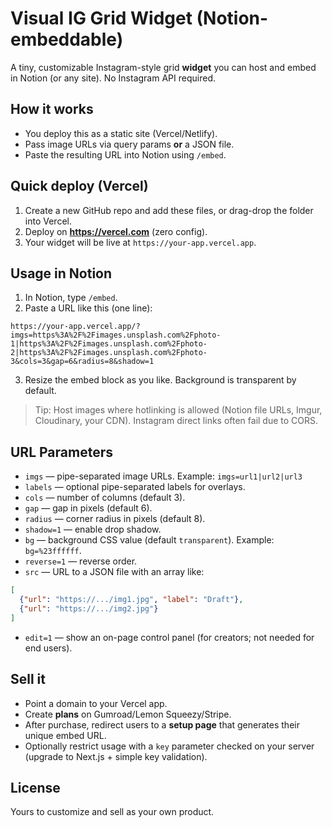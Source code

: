 # Visual IG Grid Widget (Notion-embeddable)

A tiny, customizable Instagram-style grid **widget** you can host and embed in Notion (or any site). No Instagram API required.

## How it works
- You deploy this as a static site (Vercel/Netlify).
- Pass image URLs via query params **or** a JSON file.
- Paste the resulting URL into Notion using `/embed`.

## Quick deploy (Vercel)
1. Create a new GitHub repo and add these files, or drag-drop the folder into Vercel.
2. Deploy on **https://vercel.com** (zero config).
3. Your widget will be live at `https://your-app.vercel.app`.

## Usage in Notion
1. In Notion, type `/embed`.
2. Paste a URL like this (one line):
```
https://your-app.vercel.app/?imgs=https%3A%2F%2Fimages.unsplash.com%2Fphoto-1|https%3A%2F%2Fimages.unsplash.com%2Fphoto-2|https%3A%2F%2Fimages.unsplash.com%2Fphoto-3&cols=3&gap=6&radius=8&shadow=1
```
3. Resize the embed block as you like. Background is transparent by default.

> Tip: Host images where hotlinking is allowed (Notion file URLs, Imgur, Cloudinary, your CDN). Instagram direct links often fail due to CORS.

## URL Parameters
- `imgs` — pipe-separated image URLs. Example: `imgs=url1|url2|url3`
- `labels` — optional pipe-separated labels for overlays.
- `cols` — number of columns (default 3).
- `gap` — gap in pixels (default 6).
- `radius` — corner radius in pixels (default 8).
- `shadow=1` — enable drop shadow.
- `bg` — background CSS value (default `transparent`). Example: `bg=%23ffffff`.
- `reverse=1` — reverse order.
- `src` — URL to a JSON file with an array like:
```json
[
  {"url": "https://.../img1.jpg", "label": "Draft"},
  {"url": "https://.../img2.jpg"}
]
```
- `edit=1` — show an on-page control panel (for creators; not needed for end users).

## Sell it
- Point a domain to your Vercel app.
- Create **plans** on Gumroad/Lemon Squeezy/Stripe.
- After purchase, redirect users to a **setup page** that generates their unique embed URL.
- Optionally restrict usage with a `key` parameter checked on your server (upgrade to Next.js + simple key validation).

## License
Yours to customize and sell as your own product.
